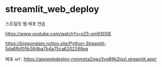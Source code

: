 # streamlit_web_deploy
스트림릿 웹 배포 연습


https://www.youtube.com/watch?v=o25-om93D0E

https://biggongjam.notion.site/Python-Streamlit-5da6fbf05b364ba7b4a75ca6202268ea

배포 url : https://appwebdeploy-rnmmeta2qwz5yq89k2lqxl.streamlit.app/
